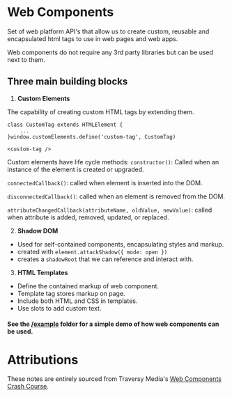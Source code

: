 # Web Components

Set of web platform API's that allow us to create custom, reusable and encapsulated html tags to use in web pages and web apps.

Web components do not require any 3rd party libraries but can be used next to them. 

## Three main building blocks

1. **Custom Elements**

The capability of creating custom HTML tags by extending them. 

```
class CustomTag extends HTMLElement {
    ...
}window.customElements.define('custom-tag', CustomTag)

```
```
<custom-tag />
```

Custom elements have life cycle methods:
`constructor()`: Called when an instance of the element is created or upgraded.

`connectedCallback()`: called when element is inserted into the DOM.

`disconnectedCallback()`: called when an element is removed from the DOM.

`attributeChangedCallback(attributeName, oldValue, newValue)`: called when attribute is added, removed, updated, or replaced.

2. **Shadow DOM**
- Used for self-contained components, encapsulating styles and markup. 
- created with `element.attackShadow({ mode: open })`
- creates a `shadowRoot` that we can reference and interact with. 

3. **HTML Templates**
- Define the contained markup of web component.
- Template tag stores markup on page. 
- Include both HTML and CSS in templates.
- Use slots to add custom text. 


#### See the [/example](https://github.com/jaqarrick/web-components-info/tree/main/examples) folder for a simple demo of how web components can be used.

# Attributions
These notes are entirely sourced from Traversy Media's [Web Components Crash Course](https://youtu.be/PCWaFLy3VUo).